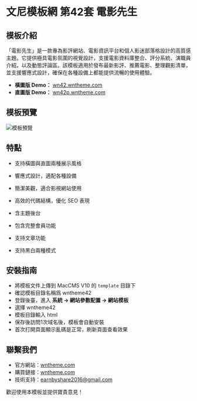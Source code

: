 # 文尼模板網 第42套 電影先生

## 模板介紹
「電影先生」是一款專為影評網站、電影資訊平台和個人影迷部落格設計的高質感主題。它提供極具電影氛圍的視覺設計，支援電影資料庫整合、評分系統、演職員介紹，以及動態評論區。該模板適用於發布最新影評、推薦電影、整理觀影清單，並支援響應式設計，確保在各種設備上都能提供流暢的使用體驗。
- **橫圖版 Demo：** [wn42.wntheme.com](https://wn42.wntheme.com)
- **直圖版 Demo：** [wn42p.wntheme.com](https://wn42p.wntheme.com)

## 模板預覽
![模板預覽](https://wntheme.com/wp-content/uploads/2024/11/06093321665-scaled.webp)

## 特點
- 支持橫圖與直圖兩種展示風格
- 響應式設計，適配各種設備
- 簡潔美觀，適合影視網站使用
- 高效的代碼結構，優化 SEO 表現
- 含主題後台
- 包含完整會員功能
- 支持文章功能

- 支持黑白兩種模式

## 安裝指南
- 將模板文件上傳到 MacCMS V10 的 `template` 目錄下
- 確認模板目錄名稱爲 wntheme42
- 登錄後臺，進入 **系統 -> 網站參數配置 -> 網站模板**
- 選擇 wntheme42
- 模板目錄輸入 html
- 保存後訪問1次域名後，模板會自動安裝
- 首次打開頁面顯示亂碼是正常，刷新頁面查看效果

## 聯繫我們
- 官方網站：[wntheme.com](http://wntheme.com)
- 購買鏈接：[wntheme.com](http://wntheme.com/wntheme42)
- 技術支持：[earnbyshare2016@gmail.com](mailto:earnbyshare2016@gmail.com)

歡迎使用本模板並提供寶貴意見！
